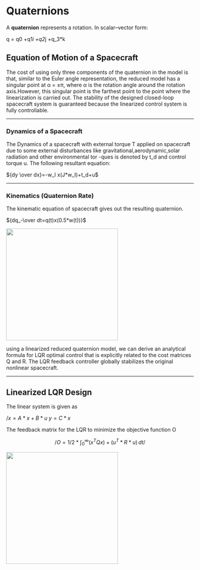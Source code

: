 # Quaternions

A **quaternion** represents a rotation. In scalar–vector form:


q = q0 +q1*i +q2*j +q_3*k


## Equation of Motion of a Spacecraft

The cost of using only three components of the quaternion in the model is that, similar to the Euler angle representation, the reduced model has a singular point at α = ±π, where α is the rotation angle around the rotation axis.However,
this singular point is the farthest point to the point where the linearization is carried out. The stability of the designed closed-loop spacecraft system is guaranteed because the linearized control system is fully controllable.

---

### Dynamics of a Spacecraft

The Dynamics of a spacecraft with external torque T applied on spacecraft due to some external disturbances like gravitational,aerodynamic,solar radiation and other environmental tor -ques is denoted by t_d and control torque u.
The following resultant equation:

${dy \over dx}=-w_I x(J*w_I)+t_d+u$

---

### Kinematics (Quaternion Rate)

The kinematic equation of spacecraft gives out the resulting quaternion. 

${dq_-\over dt=q(t)x(0.5*w(t))}$

<img src="images/Dynamics.png" width="300" />

using a linearized reduced quaternion model, we can derive an analytical formula for LQR optimal control that is explicitly related to the cost matrices Q and R. The LQR feedback controller globally stabilizes the original nonlinear spacecraft.

---

## Linearized LQR Design

The linear system is given as 

$/x=A*x+B*u$ 
$y=C*x$ 

The feedback matrix for the LQR to minimize the objective function O

$$/O=1/2*\int_0^\infty (x^TQx)+(u^T*R*u)\,dt/$$

<img src="images\control.png" width="300" />
